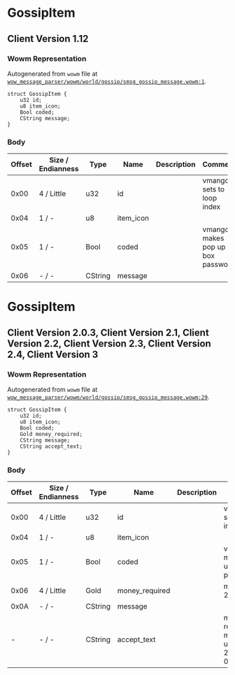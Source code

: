# GossipItem

## Client Version 1.12

### Wowm Representation

Autogenerated from `wowm` file at [`wow_message_parser/wowm/world/gossip/smsg_gossip_message.wowm:1`](https://github.com/gtker/wow_messages/tree/main/wow_message_parser/wowm/world/gossip/smsg_gossip_message.wowm#L1).
```rust,ignore
struct GossipItem {
    u32 id;
    u8 item_icon;
    Bool coded;
    CString message;
}
```
### Body

| Offset | Size / Endianness | Type | Name | Description | Comment |
| ------ | ----------------- | ---- | ---- | ----------- | ------- |
| 0x00 | 4 / Little | u32 | id |  | vmangos: sets to loop index |
| 0x04 | 1 / - | u8 | item_icon |  |  |
| 0x05 | 1 / - | Bool | coded |  | vmangos: makes pop up box password |
| 0x06 | - / - | CString | message |  |  |

# GossipItem

## Client Version 2.0.3, Client Version 2.1, Client Version 2.2, Client Version 2.3, Client Version 2.4, Client Version 3

### Wowm Representation

Autogenerated from `wowm` file at [`wow_message_parser/wowm/world/gossip/smsg_gossip_message.wowm:29`](https://github.com/gtker/wow_messages/tree/main/wow_message_parser/wowm/world/gossip/smsg_gossip_message.wowm#L29).
```rust,ignore
struct GossipItem {
    u32 id;
    u8 item_icon;
    Bool coded;
    Gold money_required;
    CString message;
    CString accept_text;
}
```
### Body

| Offset | Size / Endianness | Type | Name | Description | Comment |
| ------ | ----------------- | ---- | ---- | ----------- | ------- |
| 0x00 | 4 / Little | u32 | id |  | vmangos: sets to loop index |
| 0x04 | 1 / - | u8 | item_icon |  |  |
| 0x05 | 1 / - | Bool | coded |  | vmangos: makes pop up box password |
| 0x06 | 4 / Little | Gold | money_required |  | mangosone: 2.0.3 |
| 0x0A | - / - | CString | message |  |  |
| - | - / - | CString | accept_text |  | mangosone: related to money pop up box, 2.0.3, max 0x800 |

